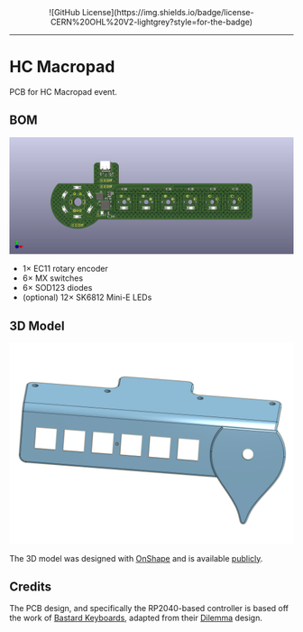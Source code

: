 <div align="center">
![GitHub License](https://img.shields.io/badge/license-CERN%20OHL%20V2-lightgrey?style=for-the-badge)
</div>

---

# HC Macropad

PCB for HC Macropad event.

## BOM

![PCB](.assets/pcb.png)

- 1× EC11 rotary encoder
- 6× MX switches
- 6× SOD123 diodes
- (optional) 12× SK6812 Mini-E LEDs

## 3D Model

![3D Model](.assets/plate.png)

The 3D model was designed with [OnShape](https://onshape.com) and is available
[publicly](https://cad.onshape.com/documents/3070554cf94c5dc376b0a8a4/w/4d0968bd551d0635d2f8d7e6/e/86d2deca2d0d715bf15eadd2?renderMode=0&uiState=67038575d1a53e07c780a03b).

## Credits

The PCB design, and specifically the RP2040-based controller is based off the
work of [Bastard Keyboards](https://bastardkb.com), adapted from their
[Dilemma](https://github.com/Bastardkb/Dilemma) design.
